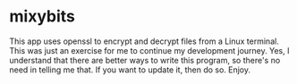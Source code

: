 # mixybits

This app uses openssl to encrypt and decrypt files from a Linux terminal. This was just an exercise for me to continue my development journey. Yes, I understand that there are better ways to write this program, so there's no need in telling me that. If you want to update it, then do so. Enjoy.
